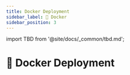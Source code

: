 ```yaml
---
title: Docker Deployment
sidebar_label: 🐳️ Docker
sidebar_position: 3
---
```


import TBD from '@site/docs/\_common/tbd.md';

# 🐳️ Docker Deployment

<TBD />
